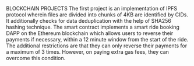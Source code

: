 BLOCKCHAIN PROJECTS
The first project is an implementation of IPFS protocol wherein files are divided into chunks of 4KB are identified by CIDs. It additionally checks for data deduplication with the help of SHA256 hashing technique.
The smart contract implements a smart ride booking DAPP on the Ethereum blockchain which allows users to reverse their payments if necessary, within a 12 minute window from the start of the ride. 
The additional restrictions are that they can only reverse their payments for a maximum of 3 times. However, on paying extra gas fees, they can overcome this condition.
